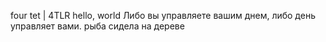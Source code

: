 four tet | 4TLR
hello, world
Либо вы управляете вашим днем, либо день управляет вами.
рыба сидела на дереве
